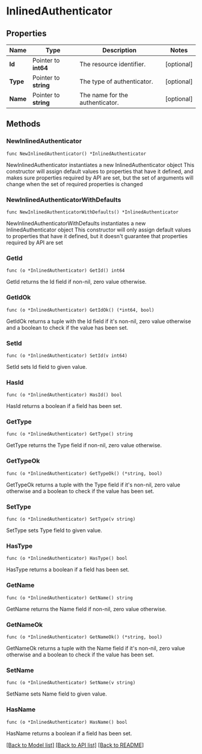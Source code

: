 # InlinedAuthenticator

## Properties

Name | Type | Description | Notes
------------ | ------------- | ------------- | -------------
**Id** | Pointer to **int64** | The resource identifier. | [optional] 
**Type** | Pointer to **string** | The type of authenticator. | [optional] 
**Name** | Pointer to **string** | The name for the authenticator. | [optional] 

## Methods

### NewInlinedAuthenticator

`func NewInlinedAuthenticator() *InlinedAuthenticator`

NewInlinedAuthenticator instantiates a new InlinedAuthenticator object
This constructor will assign default values to properties that have it defined,
and makes sure properties required by API are set, but the set of arguments
will change when the set of required properties is changed

### NewInlinedAuthenticatorWithDefaults

`func NewInlinedAuthenticatorWithDefaults() *InlinedAuthenticator`

NewInlinedAuthenticatorWithDefaults instantiates a new InlinedAuthenticator object
This constructor will only assign default values to properties that have it defined,
but it doesn't guarantee that properties required by API are set

### GetId

`func (o *InlinedAuthenticator) GetId() int64`

GetId returns the Id field if non-nil, zero value otherwise.

### GetIdOk

`func (o *InlinedAuthenticator) GetIdOk() (*int64, bool)`

GetIdOk returns a tuple with the Id field if it's non-nil, zero value otherwise
and a boolean to check if the value has been set.

### SetId

`func (o *InlinedAuthenticator) SetId(v int64)`

SetId sets Id field to given value.

### HasId

`func (o *InlinedAuthenticator) HasId() bool`

HasId returns a boolean if a field has been set.

### GetType

`func (o *InlinedAuthenticator) GetType() string`

GetType returns the Type field if non-nil, zero value otherwise.

### GetTypeOk

`func (o *InlinedAuthenticator) GetTypeOk() (*string, bool)`

GetTypeOk returns a tuple with the Type field if it's non-nil, zero value otherwise
and a boolean to check if the value has been set.

### SetType

`func (o *InlinedAuthenticator) SetType(v string)`

SetType sets Type field to given value.

### HasType

`func (o *InlinedAuthenticator) HasType() bool`

HasType returns a boolean if a field has been set.

### GetName

`func (o *InlinedAuthenticator) GetName() string`

GetName returns the Name field if non-nil, zero value otherwise.

### GetNameOk

`func (o *InlinedAuthenticator) GetNameOk() (*string, bool)`

GetNameOk returns a tuple with the Name field if it's non-nil, zero value otherwise
and a boolean to check if the value has been set.

### SetName

`func (o *InlinedAuthenticator) SetName(v string)`

SetName sets Name field to given value.

### HasName

`func (o *InlinedAuthenticator) HasName() bool`

HasName returns a boolean if a field has been set.


[[Back to Model list]](../README.md#documentation-for-models) [[Back to API list]](../README.md#documentation-for-api-endpoints) [[Back to README]](../README.md)


